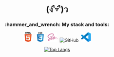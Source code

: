 <div id="header" align="center">
<h1>(ง ื▿ ื)ว</h1>

<h3>:hammer_and_wrench: My stack and tools:</h3>
<p></p>

<img alt="HTML5" width="32px" src="https://raw.githubusercontent.com/github/explore/80688e429a7d4ef2fca1e82350fe8e3517d3494d/topics/html/html.png" />&nbsp;
<img alt="CSS3" width="32px" src="https://raw.githubusercontent.com/github/explore/80688e429a7d4ef2fca1e82350fe8e3517d3494d/topics/css/css.png" />&nbsp;
<img alt="Sass" width="32px" src="https://raw.githubusercontent.com/github/explore/80688e429a7d4ef2fca1e82350fe8e3517d3494d/topics/sass/sass.png" />&nbsp;
<img alt="GitHub" width="32px" src="https://github.githubassets.com/images/modules/logos_page/GitHub-Mark.png" />&nbsp;
<img alt="Visual Studio Code" width="32px" src="https://raw.githubusercontent.com/github/explore/80688e429a7d4ef2fca1e82350fe8e3517d3494d/topics/visual-studio-code/visual-studio-code.png" />
  
  
   [![Top Langs](https://github-readme-stats.vercel.app/api/top-langs/?username=besha2vox&layout=compact&theme=vision-friendly-dark)](https://github.com/anuraghazra/github-readme-stats)
  </div>
